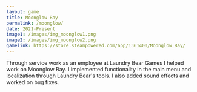 ```yaml
---
layout: game
title: Moonglow Bay
permalink: /moonglow/
date: 2021-Present
image1: /images/img_moonglow1.png
image2: /images/img_moonglow2.png
gamelink: https://store.steampowered.com/app/1361400/Moonglow_Bay/
---
```


Through service work as an employee at Laundry Bear Games I helped work on Moonglow Bay. I implemented functionality in the main menu and localization through Laundry Bear's tools. I also added sound effects and worked on bug fixes.


